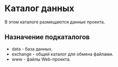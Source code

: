 # Каталог данных

В этом каталоге размещаются данные проекта.

## Назначение подкаталогов

* data - база данных.
* exchange - общий каталог для обмена файлами.
* www - файлы Web-проекта.
